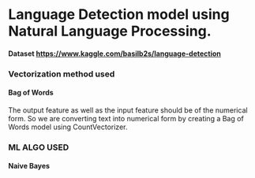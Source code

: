 
# Language Detection model using Natural Language Processing. 

#### Dataset https://www.kaggle.com/basilb2s/language-detection

### Vectorization method used
#### Bag of Words
The output feature as well as the input feature should be of the numerical form. So we are converting text into numerical form by creating a Bag of Words model using CountVectorizer.

### ML ALGO USED 
#### Naive Bayes
